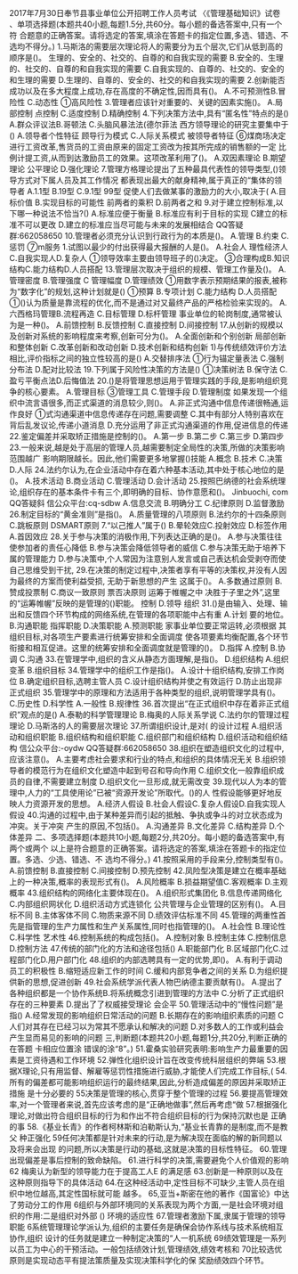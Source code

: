 2017年7月30日奉节县事业单位公开招聘工作人员考试
〈《管理基础知识》试卷
、单项选择题(本题共40小题,每题1.5分,共60分。每小题的备选答案中,只有一个符
合题意的正确答案。请将选定的答案,填涂在答题卡的指定位置,多选、错选、不选均不得分。)
1.马斯洛的需要层次理论将人的需要分为五个层次,它们从低到高的顺序是()。
生理的、安全的、社交的、自尊的和自我实现的需要
B.安全的、生理的、社交的、自尊的和自我实现的需要
C.自我实现的、自尊的、社交的、安全的和生理的需要
D.生理的、自尊的、安全的、社交的和自我实现的需要
2.创新能否成功以及在多大程度上成功,存在高度的不确定性,因而具有()。
A.不可预测性B.冒险性
C.动态性
①高风险性
3.管理者应该针对重要的、关键的因素实施()。
A.局部控制
点控制
C.适度控制
D.精确控制
4.下列决策方法中,具有“匿名性”特点的是()
A.群众评议法B.哥顿法
C.头脑风暴法法(德尔菲法
西方领导理论的研究主要集中于()
A.领导者个性特征
顾导行为模式
C.人际关系模式
被领导者特征
⑥煤商场决定进行工资改革,售货员的工资由原来的固定工资改为按其所完成的销售额的一定
比例计提工资,从而到达激励员工的效果。这项改革利用了()。
A.双因素理论
B.期望理论
公平理论
D.强化理论
7.管理方格理论提出了五种最具代表性的领导类型,()领导方式对下属人员及其工作情况
都表现出最大的献身精神,属于真正的“集体的领导者
A.1.1型
B.19型
C.9.1型
99型
促使人们去做某事的激励力的大小,取决于(
A.目标价值
B.实现目标的可能性
前两者的乘积
D.前两者之和
9.对于建立控制标准,以下哪一种说法不恰当?()
A.标准应便于衡量
B.标准应有利于目标的实现
C建立的标准不可以更改
D.建立的标准应当尽可能与未来的发展相结合
QQ答疑群:662058650
10.管理者必须充分认识到行政行为的本质是()。
A.管理
B.约束
C.惩罚
⑦m服务
1.试图以最少的付出获得最大报酬的人是()。
A.社会人
理性经济人C.自我实现人D.复杂人
①领导效率主要由领导班子的()决定。
③合理构成B.知识结构C.能力结构D.人员搭配
13.管理层次取决于组织的规模、管理工作量及()。
A.管理密度
B.管理强度
C
管理幅度
D.管理绩效
①用数字表示预期结果的报表,被称为“数字化”的规划,这种计划就是()
①预算
B.专项计划
C.能力结构
D.人员搭配
①()认为质量是靠流程的优化,而不是通过对又最终产品的严格检验来实现的。
A.六西格玛管理B.流程再造
C.目标管理
D.标杆管理
事业单位的轮岗制度,通常被认为是一种()。
A.前馈控制
B.反馈控制
C.直接控制
D.间接控制
17.从创新的规模以及创新对系统的影响程度来考察,创新可分为()。
A.全面创新和个别创新
局部创新和整体创新
C.改革创新和改动创新
D.技术创新和结构创新
1)与传统绩效评价方法相比,评价指标之间的独立性较高的是()
A.交替排序法
①行为锚定量表法
C.强制分布法
D.配对比较法
19.下列属于风险性决策的方法是()
①决策树法
B.保守法
C.盈亏平衡点法D.后悔值法
20.()是将管理思想运用于管理实践的手段,是影响组织竞争的核心要素。
A.管理目标
③管理工具
C.管理手段
D.管理制度
如果发现一个组织中流言语很多,而正式渠道的消息较少,则()。
A.非正式沟通中信息传递很畅通,运作良好
①式沟通渠道中信息传递存在问题,需要调整
C.其中有部分人特别喜欢在背后乱发议论,传递小道消息
D.充分运用了非正式沟通渠道的作用,促进信息的传递
22.鉴定偏差并采取矫正措施是控制的()。
A.第一步
B.第二步
C.第三步
D.第四步
23.一般来说,越是处于高层的管理人员,越需要制定全局性的决策,所做的决策影响范围越广
影响期限越长。因此,他们需要更多地掌握()技能
A.概念
B.技术
C.决策
D.人际
24.法约尔认为,在企业活动中存在着六种基本活动,其中处于核心地位的是()。
A.技术活动
B.商业活动
C.管理活动
D.会计活动
25.按照巴纳德的社会系统理论,组织存在的基本条件卡有三个,即明确的目标、协作意愿和()。
Jinbuochi, com
QQ答疑斜
信公众平台:cq-sdbw
A.信息交流
B.明确分工
C.纪律原则
D.监督激励
26.制定目标的“黄金准则”是指()。
A.质量管理的八项原则
B.法约尔的十四条原则
C.跳板原则
DSMART原则
7.“以己推人”属于()
B.晕轮效应C.投射效应
D.标签作用
A.首因效应
28.关于参与决策的消极作用,下列表达正确的是()。
A.参与决策往往使参加者的责任心降低
B.参与决策会降低领导者的威信
C.参与决策无助于培养下属的管理能力
D.参与决策中,个人常因为注意别人发言或自己表达机会受剥夺而使自己思维受到干扰,
29.在决策的制定过程中,决策者享有平等的决策权,并没有人因为最终的方案而使利益受损,
无助于新思想的产生
这属于()。
A.多数通过原则
B.赞成投票制
C.商议一致原则
票否决原则
运筹于帷幄之中
决胜于子里之外”,这里的“运筹帷幄”反映的是管理的()职能。
控制
D.领导
组织
31.()是由输入、处理、输出和反馈四个环节构成的网络系统,在管理的各项职能中占有重
A.计划
要的地位。
B.沟通职能
指挥职能
D.决策职能
A.预测职能
家事业单位要正常运转,必须根据
其组织目标,对各项生产要素进行统筹安排和全面调度
使各项要素均衡配置,各个环节衔接和相互促进。这里的统筹安排和全面调度就是管理的()。
D.指挥
A.控制
B.协调
C.沟通
33.在管理学中,组织的含义从静态方面理解,是指()。
D.组织结构
A.组织变革
B.组织目标
34.管理学中的组织工作是指()。
A.设计十组织结构,安排工作岗位
B.确定组织目标,选聘主管人员
C.设计组织结构并使之有效运行
D.防止出现非正式组织
35.管理学中的原理和方法适用于各种类型的组织,说明管理学具有()。
C.历史性
D.科学性
A.一般性
B.规律性
36.首次提出“在正式组织中存在着非正式组织”观点的是()
A.泰勒的科学管理理论
B.梅奥的人际关系学说
C.法约尔的管理过程理论
D.马斯洛的人的需要层次理论
37.所谓组织设计,是对(
的设计过程
A.组织活动和组织职能
B.组织结构和组织职能
C.组织部门和组织结构
D.组织活动和组织结构
信公众平台:-oydw
QQ答疑群:662058650
38.组织在塑造组织文化的过程中,应该注意()。
A.主要考虑社会要求和行业的特点,和组织的具体情况无关
B.组织领导者的模范行为在组织文化塑造中起到号召和导向作用
C.组织文化一般靠组织成员的自律,不需要建立制度
D.组织文化一旦形成,就无需改变
39.现代以人为本的管理中,人力的“工具使用论”已被“资源开发论”所取代。()的人
性假设能够更好地反映人力资源开发的思想。
A.经济人假设
B.社会人假设C.复杂人假设D.自我实现人假设
40.沟通的过程中,由于某种差异而引起的抵触、争执或争斗的对立状态成为冲突。关于冲突
产生的原因,不包括()。
A.沟通差异
B.文化差异
C.结构差异
D.个体差异
二、多项选择题(本题共10小题,每题2分,共20分。每小题的备选答案中,有两个或两个
以上是符合题意的正确答案。请将选定的答案,填涂在答题卡的指定位置。多选、少选、错选、不
选均不得分。)
41.按照采用的手段来分,控制类型有()。
A.前馈控制
B.直接控制
C.间接控制
D.预先控制
42.凤险型决策是建立在概率基础上的一种决策,概率的表现形式有()。
A.风险概率
B.损益期望值C.客观概率
D.主观概率
43.组织结构的网络化主要体现在()。
A.组织形式集团化
B.信息传递网络化
C.内部组织网状化
D.组织活动方式连锁化
公共管理与企业管理的区别有()。
A.目标不同
B.主体客体不同
C.物质来源不同
D.绩效评估标准不同
45.管理的两重性首先是指管理的生产力属性和生产关系属性,同时也指管理的()。
A.社会性
B.理论性
C.科学性
艺术性
46.控制系统的构成包括()。
A.控制对象
B.控制主体
C.控制信息
D.控制方法
47.传统的部门化的方法和途径包括()
A.职能部门化
B.区域部门化C.过程部门化D.用户部门化
48.组织的内部选聘具有一定的优势,即()。
A.有利于调动员工的积极性
B.缩短适应新工作的时间
C.缓和内部竞争者之间的关系
D.为组织提供新的思想,促进创新
49.社会系统学派代表人物巴纳德主要贡献有()。
A.提出了各种组织都是一个协作系统B.将系统概念引进到管理的方法中
C.分析了正式组织存在的三种要素
D.提出了了权威接受理论
会企平
50.管理活动中的“慢性问题”是指()
A.经常发现的影响组织日常活动的问题
B.长期存在的影响组织素质的问题
C人们对其存在已经习以为常其不愿承认和解决的问题
D.对多数人的工作或利益会产生显而易见的影响的问题
三,判断题(本题共20小题,每题1分,共20分,判断正确的在答题
卡相应位置涂
错误的涂“8”。)
51.霍桑实验研究表明:影响生产力最重要的因素是工资待遇和工作环境
52.弹性化组织设计旨在改变传统科层组织的弊端
53.根据X理论,只有用监督、解雇等惩罚性措施进行威胁,才能使人们完成工作目标,(
54.所有的偏差都可能影响组织运行的最终结果,因此,分析造成偏差的原因并采取矫正措施
是十分必要的
55决策是管理的核心,贯穿于整个管理的过程
56.要提高管理效率,对一个管理者来说,首先应该考虑的是“正确地做事”,然后再考虑“做
57.根据强化理论,对做出符合组织目标的行为和作出不符合组织目标的行为保持沉默也是
正确的事
58.《基业长青》的作者柯林斯和泊勒斯认为,“基业长青靠的是制度,而不是教父
种正强化
59任何决策都是针对未来的行动,是为解决现在面临的解的新同题以及将来会出现
的问题,所以决策是行动的基础,这就是决策的目标性特征。
60.管理出现偏差是事后控制的致命缺陷。
61.进行科学的决策,需要避免个人价值观的影响
62
梅奥认为新型的领导能力在于提高工人E
的满足感
63.创新是一种原则以及在这种原则指导下的具体活动
64.在这种经活动中,定性目标不可缺少,主管人员在组织中地位越高,其定性国标就可能
越多。
65,亚当+斯密在他的著作《国富论》中达了劳动分工的作用
6组织与外部环境同的关系表现为两个方面,一是社会环境对组织的作用:二是组织对外部
()
环境的适应性
67.管理者激励下属,隶属于管理的领导职能
6系统管理理论学派认为,组织的主要任务是确保会协作系线与技术系统相互协作,组织
设计的任务就是建立一种制定决策的“人一机系统
69绩效管理是一系列以员工为中心的干预活动。一般包括绩效计划,管理绩效,绩效考核和
70比较选优原则是实现动态平有提法策质量及实现决策科学化的保
奖励绩效四个环节。